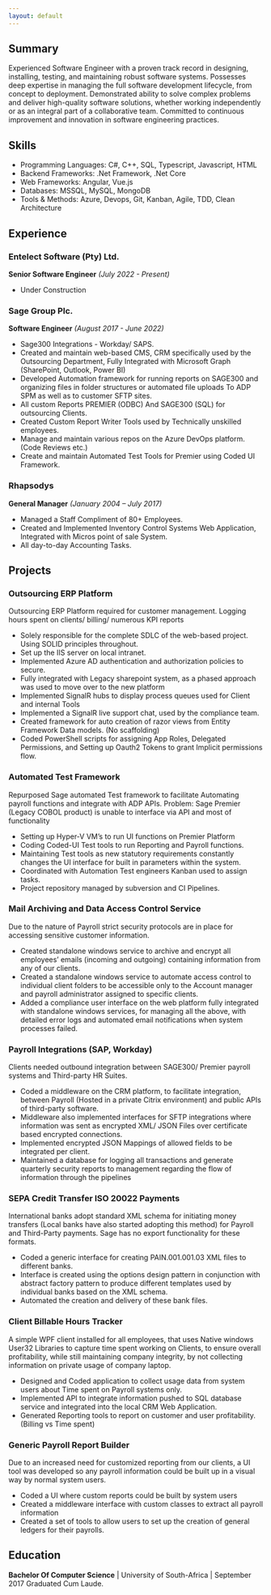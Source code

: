 ```yaml
---
layout: default
---
```



## Summary
Experienced Software Engineer with a proven track record in designing, installing, testing, and maintaining robust software systems. Possesses deep expertise in managing the full software development lifecycle, from concept to deployment. Demonstrated ability to solve complex problems and deliver high-quality software solutions, whether working independently or as an integral part of a collaborative team. Committed to continuous improvement and innovation in software engineering practices.

## Skills
- Programming Languages: C#, C++, SQL, Typescript, Javascript, HTML
- Backend Frameworks: .Net Framework, .Net Core
- Web Frameworks: Angular, Vue.js
- Databases: MSSQL, MySQL, MongoDB
- Tools & Methods: Azure, Devops, Git, Kanban, Agile, TDD, Clean Architecture

## Experience

### Entelect Software (Pty) Ltd. 
**Senior Software Engineer** _(July 2022 - Present)_
- Under Construction

### Sage Group Plc.
**Software Engineer** _(August 2017 - June 2022)_
- Sage300 Integrations - Workday/ SAPS.
- Created and maintain web-based CMS, CRM specifically used by the Outsourcing Department, Fully Integrated with Microsoft Graph (SharePoint, Outlook, Power BI)
- Developed Automation framework for running reports on SAGE300 and organizing files in folder structures or automated file uploads To ADP SPM as well as to customer SFTP sites.
- All custom Reports PREMIER (ODBC) And SAGE300 (SQL) for outsourcing Clients.
- Created Custom Report Writer Tools used by Technically unskilled employees.
- Manage and maintain various repos on the Azure DevOps platform. (Code Reviews etc.)
- Create and maintain Automated Test Tools for Premier using Coded UI Framework.

### Rhapsodys

**General Manager** _(January 2004 – July 2017)_
- Managed a Staff Compliment of 80+ Employees.
- Created and Implemented Inventory Control Systems Web Application, Integrated with Micros point of sale System.
- All day-to-day Accounting Tasks.


## Projects
### Outsourcing ERP Platform

Outsourcing ERP Platform required for customer management. Logging hours spent on clients/ billing/ numerous KPI reports
- Solely responsible for the complete SDLC of the web-based project. Using SOLID principles throughout.
-	Set up the IIS server on local intranet.
-	Implemented Azure AD authentication and authorization policies to secure.
-	Fully integrated with Legacy sharepoint system, as a phased approach was used to move over to the new platform
-	Implemented SignalR hubs to display process queues used for Client and internal Tools
-	Implemented a SignalR live support chat, used by the compliance team.
-	Created framework for auto creation of razor views from Entity Framework Data models. (No scaffolding)
-	Coded PowerShell scripts for assigning App Roles, Delegated Permissions, and Setting up Oauth2 Tokens to grant Implicit permissions flow.

### Automated Test Framework

Repurposed Sage automated Test framework to facilitate Automating payroll functions and integrate with ADP APIs. Problem: Sage Premier (Legacy COBOL product) is unable to interface via API and most of functionality
-	Setting up Hyper-V VM’s to run UI functions on Premier Platform
-	Coding Coded-UI Test tools to run Reporting and Payroll functions.
-	Maintaining Test tools as new statutory requirements constantly changes the UI interface for built in parameters within the system.
-	Coordinated with Automation Test engineers Kanban used to assign tasks.
-	Project repository managed by subversion and CI Pipelines. 

### Mail Archiving and Data Access Control Service

Due to the nature of Payroll strict security protocols are in place for accessing sensitive customer information.
-	Created standalone windows service to archive and encrypt all employees’ emails (incoming and outgoing) containing information from any of our clients.
-	Created a standalone windows service to automate access control to individual client folders to be accessible only to the Account manager and payroll administrator assigned to specific clients.
-	Added a compliance user interface on the web platform fully integrated with standalone windows services, for managing all the above, with detailed error logs and automated email notifications when system processes failed.

### Payroll Integrations (SAP, Workday)

Clients needed outbound integration between SAGE300/ Premier payroll systems and Third-party HR Suites.
-	Coded a middleware on the CRM platform, to facilitate integration, between Payroll (Hosted in a private Citrix environment) and public APIs of third-party software.
-	Middleware also implemented interfaces for SFTP integrations where information was sent as encrypted XML/ JSON Files over certificate based encrypted connections.
-	Implemented encrypted JSON Mappings of allowed fields to be integrated per client.
-	Maintained a database for logging all transactions and generate quarterly security reports to management regarding the flow of information through the pipelines

### SEPA Credit Transfer ISO 20022 Payments

International banks adopt standard XML schema for initiating money transfers (Local banks have also started adopting this method) for Payroll and Third-Party payments. Sage has no export functionality for these formats.
-	Coded a generic interface for creating PAIN.001.001.03 XML files to different banks.
-	Interface is created using the options design pattern in conjunction with abstract factory pattern to produce different templates used by individual banks based on the XML schema.
-	Automated the creation and delivery of these bank files.

### Client Billable Hours Tracker

A simple WPF client installed for all employees, that uses Native windows User32 Libraries to capture time spent working on Clients, to ensure overall profitability, while still maintaining company integrity, by not collecting information on private usage of company laptop.

-	Designed and Coded application to collect usage data from system users about Time spent on Payroll systems only.
-	Implemented API to integrate information pushed to SQL database service and integrated into the local CRM Web Application.
-	Generated Reporting tools to report on customer and user profitability. (Billing vs Time spent)

### Generic Payroll Report Builder

Due to an increased need for customized reporting from our clients, a UI tool was developed so any payroll information could be built up in a visual way by normal system users.
-	Coded a UI where custom reports could be built by system users
-	Created a middleware interface with custom classes to extract all payroll information
-	Created a set of tools to allow users to set up the creation of general ledgers for their payrolls.

## Education
**Bachelor Of Computer Science** | University of South-Africa | September 2017
Graduated Cum Laude.


